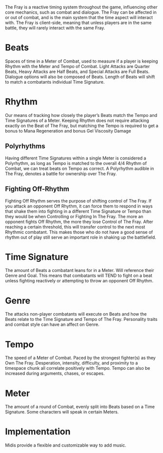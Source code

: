 The Fray is a reactive timing system throughout the game, influencing other core mechanics, such as combat and dialogue. The Fray can be affected in or out of combat, and is the main system that the time aspect will interact with. The Fray is client-side, meaning that unless players are in the same battle, they will rarely interact with the same Fray.

# Beats

Spaces of time in a Meter of Combat, used to measure if a player is keeping Rhythm with the Meter and Tempo of Combat. Light Attacks are Quarter Beats, Heavy Attacks are Half Beats, and Special Attacks are Full Beats. Dialogue options will also be composed of Beats. Length of Beats will shift to match a combatants individual Time Signature.

# Rhythm

Our means of tracking how closely the player’s Beats match the Tempo and Time Signatures of a Meter. Keeping Rhythm does not require attacking exactly on the Beat of The Fray, but matching the Tempo is required to get a bonus to Mana Regeneration and bonus Gel Viscosity Damage

## Polyrhythms

Having different Time Signatures within a single Meter is considered a Polyrhythm, as long as Tempo is matched to the overall 4/4 Rhythm of Combat, we can treat beats on Tempo as correct. A Polyrhythm audible in The Fray, denotes a battle for ownership over The Fray. 

## Fighting Off-Rhythm

Fighting Off Rhythm serves the purpose of shifting control of The Fray. If you attack an opponent Off Rhythm, it can force them to respond in ways that shake them into fighting in a different Time Signature or Tempo than they would be when Controlling or Fighting In The Fray. The more an opponent fights Off Rhythm, the more they lose Control of The Fray. After reaching a certain threshold, this will transfer control to the next most Rhythmic combatant. This makes those who do not have a good sense of rhythm out of play still serve an important role in shaking up the battlefield.

# Time Signature

The amount of Beats a combatant leans for in a Meter. Will reference their Genre and Goal. This means that combatants will TEND to fight on a beat unless fighting reactively or attempting to throw an opponent Off Rhythm.

# Genre

The attacks non-player combatants will execute on Beats and how the Beats relate to the Time Signature and Tempo of The Fray. Personality traits and combat style can have an affect on Genre.

# Tempo

The speed of a Meter of Combat. Paced by the strongest fighter(s) as they Own The Fray. Desperation, intensity, difficulty, and proximity to a timespace chunk all correlate positively with Tempo. Tempo can also be increased during arguments, chases, or escapes.

# Meter

The amount of a round of Combat, evenly split into Beats based on a Time Signature. Some characters will speak in certain Meters.

# Implementation

Midis provide a flexible and customizable way to add music.